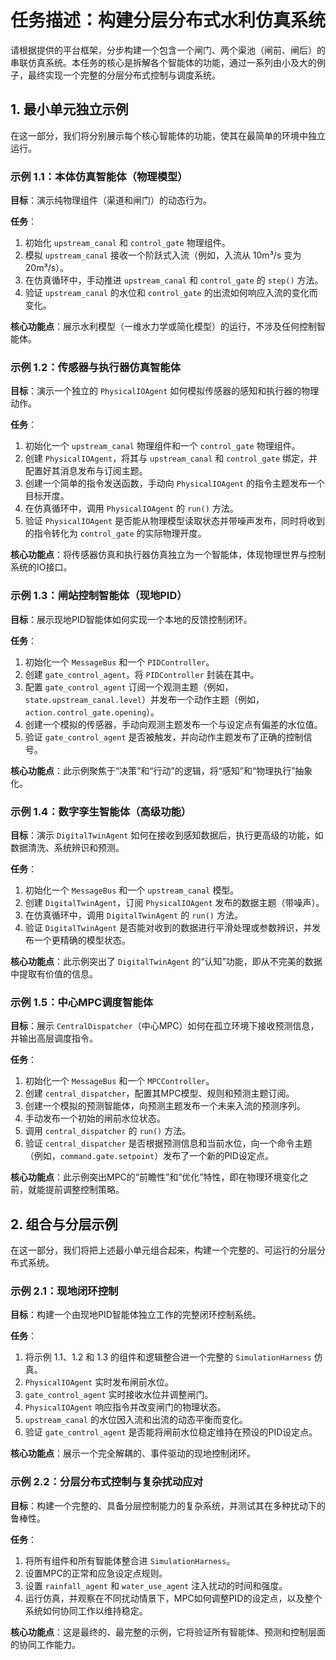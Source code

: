 # 任务描述：构建分层分布式水利仿真系统

请根据提供的平台框架，分步构建一个包含一个闸门、两个渠池（闸前、闸后）的串联仿真系统。本任务的核心是拆解各个智能体的功能，通过一系列由小及大的例子，最终实现一个完整的分层分布式控制与调度系统。

## 1. 最小单元独立示例

在这一部分，我们将分别展示每个核心智能体的功能，使其在最简单的环境中独立运行。

### 示例 1.1：本体仿真智能体（物理模型）

**目标**：演示纯物理组件（渠道和闸门）的动态行为。

**任务**：

1.  初始化 `upstream_canal` 和 `control_gate` 物理组件。
2.  模拟 `upstream_canal` 接收一个阶跃式入流（例如，入流从 10m³/s 变为 20m³/s）。
3.  在仿真循环中，手动推进 `upstream_canal` 和 `control_gate` 的 `step()` 方法。
4.  验证 `upstream_canal` 的水位和 `control_gate` 的出流如何响应入流的变化而变化。

**核心功能点**：展示水利模型（一维水力学或简化模型）的运行，不涉及任何控制智能体。

### 示例 1.2：传感器与执行器仿真智能体

**目标**：演示一个独立的 `PhysicalIOAgent` 如何模拟传感器的感知和执行器的物理动作。

**任务**：

1.  初始化一个 `upstream_canal` 物理组件和一个 `control_gate` 物理组件。
2.  创建 `PhysicalIOAgent`，将其与 `upstream_canal` 和 `control_gate` 绑定，并配置好其消息发布与订阅主题。
3.  创建一个简单的指令发送函数，手动向 `PhysicalIOAgent` 的指令主题发布一个目标开度。
4.  在仿真循环中，调用 `PhysicalIOAgent` 的 `run()` 方法。
5.  验证 `PhysicalIOAgent` 是否能从物理模型读取状态并带噪声发布，同时将收到的指令转化为 `control_gate` 的实际物理开度。

**核心功能点**：将传感器仿真和执行器仿真独立为一个智能体，体现物理世界与控制系统的IO接口。

### 示例 1.3：闸站控制智能体（现地PID）

**目标**：展示现地PID智能体如何实现一个本地的反馈控制闭环。

**任务**：

1.  初始化一个 `MessageBus` 和一个 `PIDController`。
2.  创建 `gate_control_agent`，将 `PIDController` 封装在其中。
3.  配置 `gate_control_agent` 订阅一个观测主题（例如，`state.upstream_canal.level`）并发布一个动作主题（例如，`action.control_gate.opening`）。
4.  创建一个模拟的传感器，手动向观测主题发布一个与设定点有偏差的水位值。
5.  验证 `gate_control_agent` 是否被触发，并向动作主题发布了正确的控制信号。

**核心功能点**：此示例聚焦于“决策”和“行动”的逻辑，将“感知”和“物理执行”抽象化。

### 示例 1.4：数字孪生智能体（高级功能）

**目标**：演示 `DigitalTwinAgent` 如何在接收到感知数据后，执行更高级的功能，如数据清洗、系统辨识和预测。

**任务**：

1.  初始化一个 `MessageBus` 和一个 `upstream_canal` 模型。
2.  创建 `DigitalTwinAgent`，订阅 `PhysicalIOAgent` 发布的数据主题（带噪声）。
3.  在仿真循环中，调用 `DigitalTwinAgent` 的 `run()` 方法。
4.  验证 `DigitalTwinAgent` 是否能对收到的数据进行平滑处理或参数辨识，并发布一个更精确的模型状态。

**核心功能点**：此示例突出了 `DigitalTwinAgent` 的“认知”功能，即从不完美的数据中提取有价值的信息。

### 示例 1.5：中心MPC调度智能体

**目标**：展示 `CentralDispatcher`（中心MPC）如何在孤立环境下接收预测信息，并输出高层调度指令。

**任务**：

1.  初始化一个 `MessageBus` 和一个 `MPCController`。
2.  创建 `central_dispatcher`，配置其MPC模型、规则和预测主题订阅。
3.  创建一个模拟的预测智能体，向预测主题发布一个未来入流的预测序列。
4.  手动发布一个初始的闸前水位状态。
5.  调用 `central_dispatcher` 的 `run()` 方法。
6.  验证 `central_dispatcher` 是否根据预测信息和当前水位，向一个命令主题（例如，`command.gate.setpoint`）发布了一个新的PID设定点。

**核心功能点**：此示例突出MPC的“前瞻性”和“优化”特性，即在物理环境变化之前，就能提前调整控制策略。

## 2. 组合与分层示例

在这一部分，我们将把上述最小单元组合起来，构建一个完整的、可运行的分层分布式系统。

### 示例 2.1：现地闭环控制

**目标**：构建一个由现地PID智能体独立工作的完整闭环控制系统。

**任务**：

1.  将示例 1.1、1.2 和 1.3 的组件和逻辑整合进一个完整的 `SimulationHarness` 仿真。
2.  `PhysicalIOAgent` 实时发布闸前水位。
3.  `gate_control_agent` 实时接收水位并调整闸门。
4.  `PhysicalIOAgent` 响应指令并改变闸门的物理状态。
5.  `upstream_canal` 的水位因入流和出流的动态平衡而变化。
6.  验证 `gate_control_agent` 是否能将闸前水位稳定维持在预设的PID设定点。

**核心功能点**：展示一个完全解耦的、事件驱动的现地控制闭环。

### 示例 2.2：分层分布式控制与复杂扰动应对

**目标**：构建一个完整的、具备分层控制能力的复杂系统，并测试其在多种扰动下的鲁棒性。

**任务**：

1.  将所有组件和所有智能体整合进 `SimulationHarness`。
2.  设置MPC的正常和应急设定点规则。
3.  设置 `rainfall_agent` 和 `water_use_agent` 注入扰动的时间和强度。
4.  运行仿真，并观察在不同扰动情景下，MPC如何调整PID的设定点，以及整个系统如何协同工作以维持稳定。

**核心功能点**：这是最终的、最完整的示例，它将验证所有智能体、预测和控制层面的协同工作能力。
